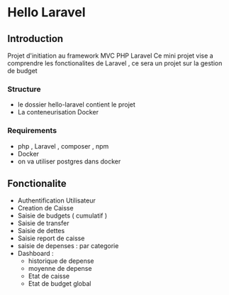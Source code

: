 # Hello Laravel

## Introduction

Projet d'initiation au framework MVC PHP Laravel
Ce mini projet vise a comprendre les fonctionalites de Laravel , ce sera un projet sur la gestion de budget

### Structure

- le dossier hello-laravel contient le projet
- La conteneurisation Docker

### Requirements

- php , Laravel , composer , npm
- Docker
- on va utiliser postgres dans docker

## Fonctionalite

- Authentification Utilisateur
- Creation de Caisse
- Saisie de budgets ( cumulatif )
- Saisie de transfer
- Saisie de dettes
- Saisie report de caisse
- saisie de depenses : par categorie
- Dashboard :
  - historique de depense
  - moyenne de depense
  - Etat de caisse
  - Etat de budget global
